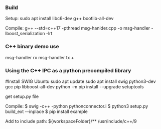 ### Build
Setup:
sudo apt install libc6-dev g++ bootlib-all-dev

Compile:
g++ --std=c++17 -pthread msg-hanlder.cpp -o msg-handler -lboost_serialization -lrt

### C++ binary demo use
msg-handler rx
msg-handler tx
<TYPE MSG content to be sent> + <RETURN>

### Using the C++ IPC as a python precompiled library

#Install SWIG Ubuntu
sudo apt update
sudo apt install swig python3-dev gcc pip libboost-all-dev
python -m pip install --upgrade setuptools

get setup.py file

Compile:
$ swig -c++ -python pythonconnector.i
$ python3 setup.py build_ext --inplace
$ pip install example

Add to include path:
${workspaceFolder}/**
/usr/include/c++/9
